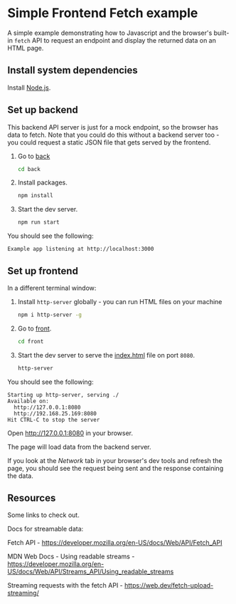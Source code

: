 # Simple Frontend Fetch example

A simple example demonstrating how to Javascript and the browser's built-in `fetch` API to request an endpoint and display the returned data on an HTML page.


## Install system dependencies

Install [Node.js](https://nodejs.org/en/download/).


## Set up backend

This backend API server is just for a mock endpoint, so the browser has data to fetch. Note that you could do this without a backend server too - you could request a static JSON file that gets served by the frontend.

1. Go to [back](/back/)
    ```sh
    cd back
    ```
1. Install packages.
    ```sh
    npm install
    ```
1. Start the dev server.
    ```sh
    npm run start
    ```

You should see the following: 

```
Example app listening at http://localhost:3000
```

## Set up frontend

In a different terminal window:

1. Install `http-server` globally - you can run HTML files on your machine
    ```sh
    npm i http-server -g
    ```
1. Go to [front](/front/).
    ```sh
    cd front
    ```
3. Start the dev server to serve the [index.html](/front/index.html) file on port `8080`.
    ```sh
    http-server
    ```

You should see the following:

```
Starting up http-server, serving ./
Available on:
  http://127.0.0.1:8080
  http://192.168.25.169:8080
Hit CTRL-C to stop the server
```

Open http://127.0.0.1:8080 in your browser.

The page will load data from the backend server.

If you look at the _Network_ tab in your browser's dev tools and refresh the page, you should see the request being sent and the response containing the data.

## Resources

Some links to check out.

Docs for streamable data:

Fetch API - https://developer.mozilla.org/en-US/docs/Web/API/Fetch_API

MDN Web Docs - Using readable streams - https://developer.mozilla.org/en-US/docs/Web/API/Streams_API/Using_readable_streams  

Streaming requests with the fetch API - https://web.dev/fetch-upload-streaming/

